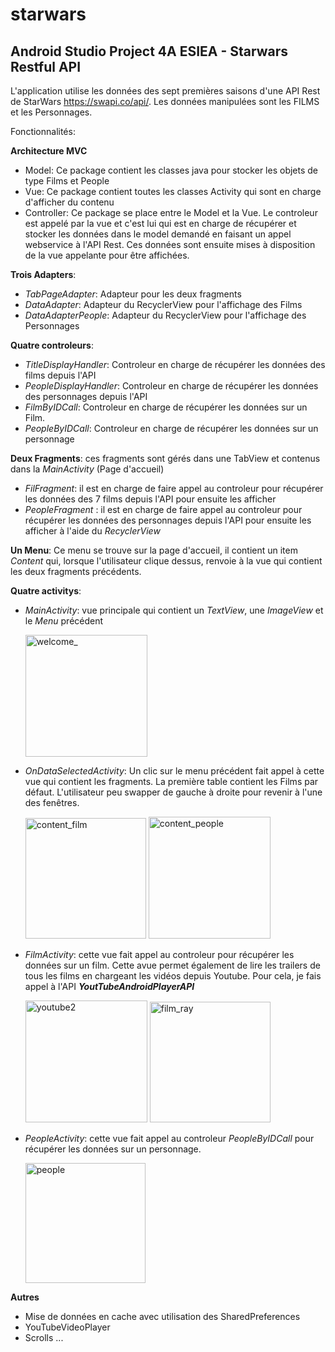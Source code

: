 # starwars
## Android Studio Project 4A ESIEA - Starwars Restful API

L'application utilise les données des sept premières saisons d'une API Rest de StarWars https://swapi.co/api/.
Les données manipulées sont les FILMS et les Personnages.

Fonctionnalités: 

**Architecture MVC**
  - Model: Ce package contient les classes java pour stocker les objets de type Films et People
  - Vue: Ce package contient toutes les classes Activity qui sont en charge d'afficher du contenu
  - Controller: Ce package se place entre le Model et la Vue. Le controleur est appelé par la vue et c'est lui qui est en charge de récupérer et stocker les données dans le model demandé en faisant un appel webservice à l'API Rest. Ces données sont ensuite mises à disposition de la vue appelante pour être affichées.
  
**Trois Adapters**:
  - *TabPageAdapter*: Adapteur pour les deux fragments
  - *DataAdapter*: Adapteur du RecyclerView pour l'affichage des Films
  - *DataAdapterPeople*: Adapteur du RecyclerView pour l'affichage des Personnages
  
**Quatre controleurs**:
  - *TitleDisplayHandler*: Controleur en charge de récupérer les données des films depuis l'API
  - *PeopleDisplayHandler*: Controleur en charge de récupérer les données des personnages depuis l'API
  - *FilmByIDCall*: Controleur en charge de récupérer les données sur un Film.
  - *PeopleByIDCall*: Controleur en charge de récupérer les données sur un personnage

**Deux Fragments**: ces fragments sont gérés dans une TabView et contenus dans la _MainActivity_ (Page d'accueil)
  - *FilFragment*: il est en charge de faire appel au controleur pour récupérer les données des 7 films depuis l'API pour ensuite les afficher
  - *PeopleFragment* : il est en charge de faire appel au controleur pour récupérer les données des personnages depuis l'API pour ensuite les afficher à l'aide du _RecyclerView_
  
**Un Menu**: Ce menu se trouve sur la page d'accueil, il contient un item _Content_ qui, lorsque l'utilisateur clique dessus, renvoie à la vue qui contient les deux fragments précédents.

**Quatre activitys**:
  - *MainActivity*: vue principale qui contient un _TextView_, une _ImageView_ et le _Menu_ précédent
  
       <img width="195" alt="welcome_" src="https://user-images.githubusercontent.com/32294639/71321401-fdde2d00-24b8-11ea-81ff-0d6d49610ea6.PNG">
  
  - *OnDataSelectedActivity*: Un clic sur le menu précédent fait appel à cette vue qui contient les fragments. La première table contient les Films par défaut. L'utilisateur peu swapper de gauche à droite pour revenir à l'une des fenêtres.
  
       <img width="193" alt="content_film" src="https://user-images.githubusercontent.com/32294639/71321411-19493800-24b9-11ea-902a-dc7adb813702.PNG">
              <img width="195" alt="content_people" src="https://user-images.githubusercontent.com/32294639/71321414-2403cd00-24b9-11ea-9ba1-6492c729586b.PNG">
          
          
  - *FilmActivity*: cette vue fait appel au controleur pour récupérer les données sur un film. Cette avue permet également de lire les trailers de tous les films en chargeant les vidéos depuis Youtube. Pour cela, je fais appel à l'API **_YoutTubeAndroidPlayerAPI_**
  
       <img width="195" alt="youtube2" src="https://user-images.githubusercontent.com/32294639/71321418-38e06080-24b9-11ea-84f4-15ff10f7fee6.PNG"> <img width="193" alt="film_ray" src="https://user-images.githubusercontent.com/32294639/71322346-f32a9480-24c6-11ea-9638-26ca627c0467.PNG">
  
  - *PeopleActivity*: cette vue fait appel au controleur _PeopleByIDCall_ pour récupérer les données sur un personnage.
  
       <img width="192" alt="people" src="https://user-images.githubusercontent.com/32294639/71322538-cc6d5d80-24c8-11ea-8ccf-f8b3b644cdd0.PNG">
  
**Autres**
 - Mise de données en cache avec utilisation des SharedPreferences
 - YouTubeVideoPlayer
 - Scrolls ...
  
  




